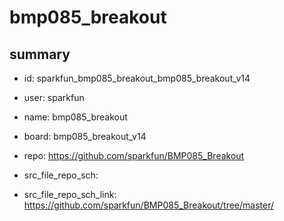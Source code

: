 # bmp085_breakout
 
## summary 
* id: sparkfun_bmp085_breakout_bmp085_breakout_v14
* user: sparkfun
* name: bmp085_breakout
* board: bmp085_breakout_v14
* repo: https://github.com/sparkfun/BMP085_Breakout



* src_file_repo_sch: 
* src_file_repo_sch_link: https://github.com/sparkfun/BMP085_Breakout/tree/master/




